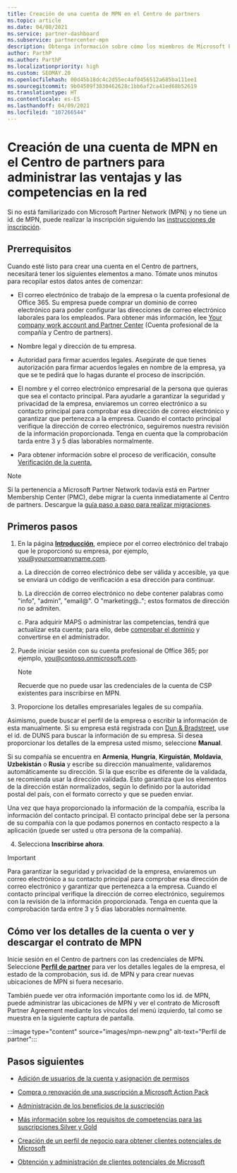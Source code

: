 ```yaml
---
title: Creación de una cuenta de MPN en el Centro de partners
ms.topic: article
ms.date: 04/08/2021
ms.service: partner-dashboard
ms.subservice: partnercenter-mpn
description: Obtenga información sobre cómo los miembros de Microsoft Partner Network pueden crear una cuenta en el Centro de partners para administrar sus ventajas y competencias en la red.
author: ParthP
ms.author: ParthP
ms.localizationpriority: high
ms.custom: SEOMAY.20
ms.openlocfilehash: 00d45b18dc4c2d55ec4af0456512a685ba111ee1
ms.sourcegitcommit: 9b04509f3830462628c1bb6af2ca41ed68b52619
ms.translationtype: HT
ms.contentlocale: es-ES
ms.lasthandoff: 04/09/2021
ms.locfileid: "107266544"
---
```

# <a name="create-an-mpn-account-in-partner-center-to-manage-network-benefits-and-competencies"></a>Creación de una cuenta de MPN en el Centro de partners para administrar las ventajas y las competencias en la red


Si no está familiarizado con Microsoft Partner Network (MPN) y no tiene un id. de MPN, puede realizar la inscripción siguiendo las [instrucciones de inscripción](https://partner.microsoft.com/dashboard/account/v3/enrollment/introduction/partnership).

## <a name="prerequisites"></a>Prerrequisitos 

Cuando esté listo para crear una cuenta en el Centro de partners, necesitará tener los siguientes elementos a mano.  Tómate unos minutos para recopilar estos datos antes de comenzar:

- El correo electrónico de trabajo de la empresa o la cuenta profesional de Office 365. Su empresa puede comprar un dominio de correo electrónico para poder configurar las direcciones de correo electrónico laborales para los empleados. Para obtener más información, lee [Your company work account and Partner Center](azure-active-directory-tenants-and-partner-center.md) (Cuenta profesional de la compañía y Centro de partners). 
 
- Nombre legal y dirección de tu empresa.

- Autoridad para firmar acuerdos legales. Asegúrate de que tienes autorización para firmar acuerdos legales en nombre de la empresa, ya que se te pedirá que lo hagas durante el proceso de inscripción.

- El nombre y el correo electrónico empresarial de la persona que quieras que sea el contacto principal. Para ayudarle a garantizar la seguridad y privacidad de la empresa, enviaremos un correo electrónico a su contacto principal para comprobar esa dirección de correo electrónico y garantizar que pertenezca a la empresa. Cuando el contacto principal verifique la dirección de correo electrónico, seguiremos nuestra revisión de la información proporcionada. Tenga en cuenta que la comprobación tarda entre 3 y 5 días laborables normalmente. 

- Para obtener información sobre el proceso de verificación, consulte [Verificación de la cuenta.](verification-responses.md)

>[!NOTE]
>Si la pertenencia a Microsoft Partner Network todavía está en Partner Membership Center (PMC), debe migrar la cuenta inmediatamente al Centro de partners. Descargue la [guía paso a paso para realizar migraciones](https://assetsprod.microsoft.com/mpn/migrate-pmc-pc-mpa-guide.pptx).

## <a name="get-started"></a>Primeros pasos

1. En la página [**Introducción**](https://partner.microsoft.com/dashboard/account/v3/enrollment/introduction/partnership), empiece por el correo electrónico del trabajo que le proporcionó su empresa, por ejemplo, you@yourcompanyname.com.

 
    a.  La dirección de correo electrónico debe ser válida y accesible, ya que se enviará un código de verificación a esa dirección para continuar.

    b.  La dirección de correo electrónico no debe contener palabras como "info", "admin", "email@". O "marketing@.."; estos formatos de dirección no se admiten.

    c.  Para adquirir MAPS o administrar las competencias, tendrá que actualizar esta cuenta; para ello, debe [comprobar el dominio](become-global-admin.md) y convertirse en el administrador. 

2. Puede iniciar sesión con su cuenta profesional de Office 365; por ejemplo, you@contoso.onmicrosoft.com.

   >[!NOTE]
   > Recuerde que no puede usar las credenciales de la cuenta de CSP existentes para inscribirse en MPN.

3. Proporcione los detalles empresariales legales de su compañía.

Asimismo, puede buscar el perfil de la empresa o escribir la información de esta manualmente. Si su empresa está registrada con [Dun & Bradstreet](https://partner.microsoft.com/marketing/usisvshowcase/dunandbrad), use el id. de DUNS para buscar la información de su empresa. Si desea proporcionar los detalles de la empresa usted mismo, seleccione **Manual**.

Si su compañía se encuentra en **Armenia**, **Hungría**, **Kirguistán**, **Moldavia**, **Uzbekistán** o **Rusia** y escribe su dirección manualmente, validaremos automáticamente su dirección. Si la que escribe es diferente de la validada, se recomienda usar la dirección validada. Esto garantiza que los elementos de la dirección están normalizados, según lo definido por la autoridad postal del país, con el formato correcto y que se pueden enviar.  

Una vez que haya proporcionado la información de la compañía, escriba la información del contacto principal. El contacto principal debe ser la persona de su compañía con la que podamos ponernos en contacto respecto a la aplicación (puede ser usted u otra persona de la compañía).

4. Selecciona **Inscribirse ahora**.

>[!IMPORTANT]
>Para garantizar la seguridad y privacidad de la empresa, enviaremos un correo electrónico a su contacto principal para comprobar esa dirección de correo electrónico y garantizar que pertenezca a la empresa. Cuando el contacto principal verifique la dirección de correo electrónico, seguiremos con la revisión de la información proporcionada. Tenga en cuenta que la comprobación tarda entre 3 y 5 días laborables normalmente. 

## <a name="how-to-view-account-details-or-view-and-download-the-mpn-agreement"></a>Cómo ver los detalles de la cuenta o ver y descargar el contrato de MPN

Inicie sesión en el Centro de partners con las credenciales de MPN. Seleccione [**Perfil de partner**](https://partner.microsoft.com/pcv/accountsettings/connectedpartnerprofile) para ver los detalles legales de la empresa, el estado de la comprobación, sus id. de MPN y para crear nuevas ubicaciones de MPN si fuera necesario. 

También puede ver otra información importante como los id. de MPN, puede administrar las ubicaciones de MPN y ver el contrato de Microsoft Partner Agreement mediante los vínculos del menú izquierdo, tal como se muestra en la siguiente captura de pantalla.

:::image type="content" source="images/mpn-new.png" alt-text="Perfil de partner":::


## <a name="next-steps"></a>Pasos siguientes

-  [Adición de usuarios de la cuenta y asignación de permisos](create-user-accounts-and-set-permissions.md)

-  [Compra o renovación de una suscripción a Microsoft Action Pack](mpn-get-action-pack.md)

-  [Administración de los beneficios de la suscripción](manage-your-partner-network-benefits.md)

-  [Más información sobre los requisitos de competencias para las suscripciones Silver y Gold](https://partner.microsoft.com/membership/competencies)

-  [Creación de un perfil de negocio para obtener clientes potenciales de Microsoft](create-a-marketing-profile.md)

-  [Obtención y administración de clientes potenciales de Microsoft](manage-leads.md)
